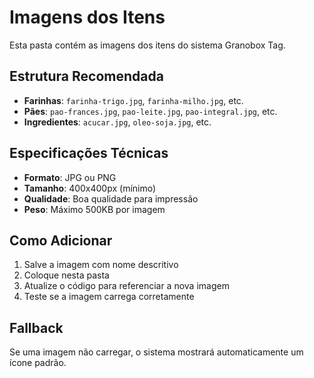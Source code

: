 # Imagens dos Itens

Esta pasta contém as imagens dos itens do sistema Granobox Tag.

## Estrutura Recomendada

- **Farinhas**: `farinha-trigo.jpg`, `farinha-milho.jpg`, etc.
- **Pães**: `pao-frances.jpg`, `pao-leite.jpg`, `pao-integral.jpg`, etc.
- **Ingredientes**: `acucar.jpg`, `oleo-soja.jpg`, etc.

## Especificações Técnicas

- **Formato**: JPG ou PNG
- **Tamanho**: 400x400px (mínimo)
- **Qualidade**: Boa qualidade para impressão
- **Peso**: Máximo 500KB por imagem

## Como Adicionar

1. Salve a imagem com nome descritivo
2. Coloque nesta pasta
3. Atualize o código para referenciar a nova imagem
4. Teste se a imagem carrega corretamente

## Fallback

Se uma imagem não carregar, o sistema mostrará automaticamente um ícone padrão.
